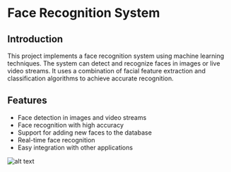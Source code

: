 # Face Recognition System

## Introduction

This project implements a face recognition system using machine learning techniques. The system can detect and recognize faces in images or live video streams. It uses a combination of facial feature extraction and classification algorithms to achieve accurate recognition.

## Features

- Face detection in images and video streams
- Face recognition with high accuracy
- Support for adding new faces to the database
- Real-time face recognition
- Easy integration with other applications

![alt text][def]

[def]: image-1.png